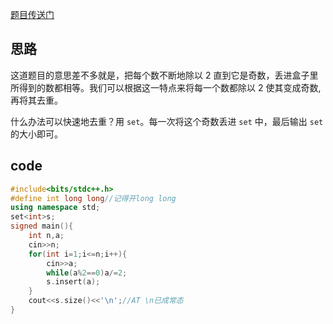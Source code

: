 [题目传送门](https://www.luogu.com.cn/problem/AT_abc019_3)

## 思路

这道题目的意思差不多就是，把每个数不断地除以 $2$ 直到它是奇数，丢进盒子里所得到的数都相等。我们可以根据这一特点来将每一个数都除以 $2$ 使其变成奇数,再将其去重。

什么办法可以快速地去重？用 `set`。每一次将这个奇数丢进 `set` 中，最后输出 `set` 的大小即可。

## code

```cpp
#include<bits/stdc++.h>
#define int long long//记得开long long
using namespace std;
set<int>s;
signed main(){
	int n,a;
	cin>>n;
	for(int i=1;i<=n;i++){
		cin>>a;
		while(a%2==0)a/=2;
		s.insert(a);
	}
	cout<<s.size()<<'\n';//AT \n已成常态
}
```